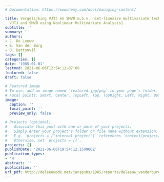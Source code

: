 ```yaml
---
# Documentation: https://wowchemy.com/docs/managing-content/

title: Vergelijking VJTJ en SMVO m.b.v. niet-lineaire multivariate technieken [Comparison
  VJTJ and SMVO using Nonlinear Multivariate Analysis]
subtitle: ''
summary: ''
authors:
- J. De Leeuw
- E. Van der Burg
- B. Bettonvil
tags: []
categories: []
date: '1985-01-01'
lastmod: 2021-06-06T12:54:12-07:00
featured: false
draft: false

# Featured image
# To use, add an image named `featured.jpg/png` to your page's folder.
# Focal points: Smart, Center, TopLeft, Top, TopRight, Left, Right, BottomLeft, Bottom, BottomRight.
image:
  caption: ''
  focal_point: ''
  preview_only: false

# Projects (optional).
#   Associate this post with one or more of your projects.
#   Simply enter your project's folder or file name without extension.
#   E.g. `projects = ["internal-project"]` references `content/project/deep-learning/index.md`.
#   Otherwise, set `projects = []`.
projects: []
publishDate: '2021-06-06T19:54:12.150060Z'
publication_types:
- '4'
abstract: ''
publication: ''
url_pdf: http://deleeuwpdx.net/janspubs/1985/reports/deleeuw_vanderburg_bettonvil_R_85.pdf
---
```

